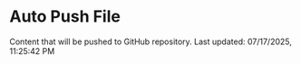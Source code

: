 # Auto Push File

Content that will be pushed to GitHub repository.
Last updated: 07/17/2025, 11:25:42 PM